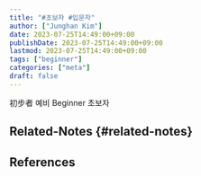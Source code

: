 ```yaml
---
title: "#초보자 #입문자"
author: ["Junghan Kim"]
date: 2023-07-25T14:49:00+09:00
publishDate: 2023-07-25T14:49:00+09:00
lastmod: 2023-07-25T14:49:00+09:00
tags: ["beginner"]
categories: ["meta"]
draft: false
---
```


初步者 예비 Beginner 초보자


## Related-Notes {#related-notes}

## References

<style>.csl-entry{text-indent: -1.5em; margin-left: 1.5em;}</style><div class="csl-bib-body">
</div>
